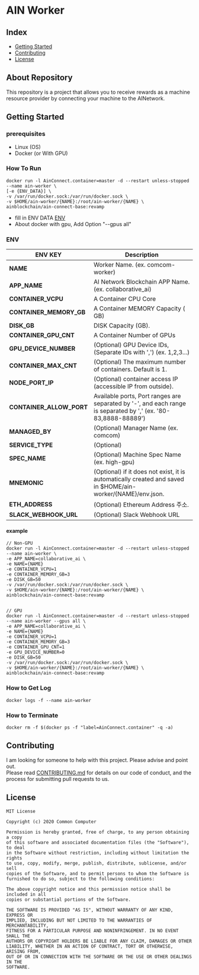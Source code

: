 # AIN Worker

## Index

- [Getting Started](#getting-started)
- [Contributing](#contributing)
- [License](#license)

## About Repository

This repository is a project that allows you to receive rewards as a machine resource provider by connecting your machine to the AI ​​Network.


## Getting Started

### prerequisites

- Linux (OS)
- Docker (or With GPU)

### How To Run

```
docker run -l AinConnect.container=master -d --restart unless-stopped --name ain-worker \
[-e {ENV_DATA}] \
-v /var/run/docker.sock:/var/run/docker.sock \
-v $HOME/ain-worker/{NAME}:/root/ain-worker/{NAME} \
ainblockchain/ain-connect-base:revamp
```

- fill in ENV DATA [ENV](#ENV) 
- About docker with gpu, Add Option "--gpus all"

### ENV

| ENV KEY                  | Description                                                                                               |
| ------------------------ | --------------------------------------------------------------------------------------------------------- |
| **NAME**                 | Worker Name. (ex. comcom-worker)                                                                          |
| **APP_NAME**             | AI Network Blockchain APP Name. (ex. collaborative_ai)                                                    |
| **CONTAINER_VCPU**       | A Container CPU Core                                                                               |
| **CONTAINER_MEMORY_GB**  | A Container MEMORY Capacity ( GB)                                                                      |
| **DISK_GB**              | DISK Capacity (GB).                                                                             |
| **CONTAINER_GPU_CNT**    |  A Container Number of GPUs                                                                                  |
| **GPU_DEVICE_NUMBER**    | (Optional) GPU Device IDs, (Separate IDs with ',') (ex. 1,2,3...)                                     |
| **CONTAINER_MAX_CNT**    | (Optional) The maximum number of containers. Default is 1.                                                          |
| **NODE_PORT_IP**         | (Optional) container access IP (accessible IP from outside).                                              |
| **CONTAINER_ALLOW_PORT** | Available ports, Port ranges are separated by '-', and each range is separated by ',' (ex. '80-83,8888-88889') |
| **MANAGED_BY**           | (Optional) Manager Name (ex. comcom)                                                                       |
| **SERVICE_TYPE**         | (Optional)                                                                                                |
| **SPEC_NAME**            | (Optional) Machine Spec Name (ex. high-gpu)                                                                  |
| **MNEMONIC**             | (Optional) if it does not exist, it is automatically created and saved in $HOME/ain-worker/{NAME}/env.json.      |
| **ETH_ADDRESS**          | (Optional) Ethereum Address 주소.                                                                                 |
| **SLACK_WEBHOOK_URL**    | (Optional) Slack Webhook URL |

#### example
```
// Non-GPU
docker run -l AinConnect.container=master -d --restart unless-stopped --name ain-worker \
-e APP_NAME=collaborative_ai \
-e NAME={NAME}
-e CONTAINER_VCPU=1
-e CONTAINER_MEMORY_GB=3
-e DISK_GB=50
-v /var/run/docker.sock:/var/run/docker.sock \
-v $HOME/ain-worker/{NAME}:/root/ain-worker/{NAME} \
ainblockchain/ain-connect-base:revamp


// GPU
docker run -l AinConnect.container=master -d --restart unless-stopped --name ain-worker --gpus all \
-e APP_NAME=collaborative_ai \
-e NAME={NAME}
-e CONTAINER_VCPU=1
-e CONTAINER_MEMORY_GB=3
-e CONTAINER_GPU_CNT=1
-e GPU_DEVICE_NUMBER=0
-e DISK_GB=50
-v /var/run/docker.sock:/var/run/docker.sock \
-v $HOME/ain-worker/{NAME}:/root/ain-worker/{NAME} \
ainblockchain/ain-connect-base:revamp
```

### How to Get Log

```
docker logs -f --name ain-worker
```

### How to Terminate

```
docker rm -f $(docker ps -f "label=AinConnect.container" -q -a)
```

## Contributing

I am looking for someone to help with this project. Please advise and point out.  
Please read [CONTRIBUTING.md](CONTRIBUTING.md) for details on our code
of conduct, and the process for submitting pull requests to us.

## License

```
MIT License

Copyright (c) 2020 Common Computer

Permission is hereby granted, free of charge, to any person obtaining a copy
of this software and associated documentation files (the "Software"), to deal
in the Software without restriction, including without limitation the rights
to use, copy, modify, merge, publish, distribute, sublicense, and/or sell
copies of the Software, and to permit persons to whom the Software is
furnished to do so, subject to the following conditions:

The above copyright notice and this permission notice shall be included in all
copies or substantial portions of the Software.

THE SOFTWARE IS PROVIDED "AS IS", WITHOUT WARRANTY OF ANY KIND, EXPRESS OR
IMPLIED, INCLUDING BUT NOT LIMITED TO THE WARRANTIES OF MERCHANTABILITY,
FITNESS FOR A PARTICULAR PURPOSE AND NONINFRINGEMENT. IN NO EVENT SHALL THE
AUTHORS OR COPYRIGHT HOLDERS BE LIABLE FOR ANY CLAIM, DAMAGES OR OTHER
LIABILITY, WHETHER IN AN ACTION OF CONTRACT, TORT OR OTHERWISE, ARISING FROM,
OUT OF OR IN CONNECTION WITH THE SOFTWARE OR THE USE OR OTHER DEALINGS IN THE
SOFTWARE.
```
